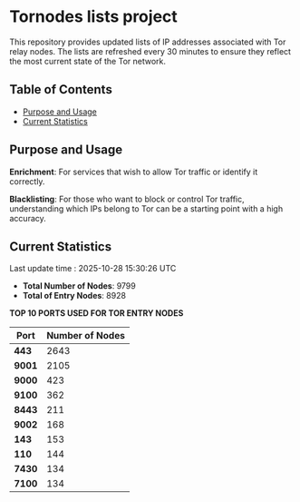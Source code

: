 # Tornodes lists project

This repository provides updated lists of IP addresses associated with Tor relay nodes. The lists are refreshed every 30 minutes to ensure they reflect the most current state of the Tor network.

## Table of Contents

- [Purpose and Usage](#purpose-and-usage)
- [Current Statistics](#current-statistics)


## Purpose and Usage

**Enrichment**: For services that wish to allow Tor traffic or identify it correctly.

**Blacklisting**: For those who want to block or control Tor traffic, understanding which IPs belong to Tor can be a starting point with a high accuracy.

## Current Statistics

Last update time : 2025-10-28 15:30:26 UTC

- **Total Number of Nodes**: 9799
- **Total of Entry Nodes**: 8928

**TOP 10 PORTS USED FOR TOR ENTRY NODES**

| **Port** | **Number of Nodes** |
|------|-----------------|
| **443**   | 2643  |
| **9001**   | 2105  |
| **9000**   | 423  |
| **9100**   | 362  |
| **8443**   | 211  |
| **9002**   | 168  |
| **143**   | 153  |
| **110**   | 144  |
| **7430**   | 134  |
| **7100**   | 134  |

